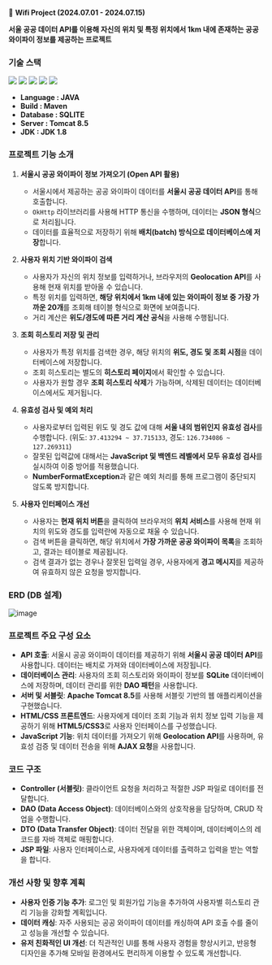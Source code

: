 📒 **Wifi Project (2024.07.01 - 2024.07.15)**

**서울 공공 데이터 API를 이용해 자신의 위치 및 특정 위치에서 1km 내에 존재하는 공공 와이파이 정보를 제공하는 프로젝트**



### **기술 스택**
<p align="left" display="inline-block">
	<img src="https://img.shields.io/badge/Java-007396?style=flat&logo=Conda-Forge&logoColor=white" /> 
	<img src="https://img.shields.io/badge/HTML5-E34F26?style=flat&logo=HTML5&logoColor=white" />
	<img src="https://img.shields.io/badge/CSS3-1572B6?style=flat&logo=CSS3&logoColor=white" />
    <img src="https://img.shields.io/badge/sqlite-003B57?style=flat&logo=sqlite&logoColor=white" />
    <img src="https://img.shields.io/badge/apachetomcat-F8DC75?style=flat&logo=apachetomcat&logoColor=white" />
</p>

- **Language : JAVA**  
- **Build : Maven**  
- **Database : SQLITE**  
- **Server : Tomcat 8.5**  
- **JDK : JDK 1.8**  



### **프로젝트 기능 소개**

1. **서울시 공공 와이파이 정보 가져오기 (Open API 활용)**
   - 서울시에서 제공하는 공공 와이파이 데이터를 **서울시 공공 데이터 API**를 통해 호출합니다.
   - `OkHttp` 라이브러리를 사용해 HTTP 통신을 수행하며, 데이터는 **JSON 형식**으로 처리됩니다.
   - 데이터를 효율적으로 저장하기 위해 **배치(batch) 방식으로 데이터베이스에 저장**합니다.

2. **사용자 위치 기반 와이파이 검색**
   - 사용자가 자신의 위치 정보를 입력하거나, 브라우저의 **Geolocation API**를 사용해 현재 위치를 받아올 수 있습니다.
   - 특정 위치를 입력하면, **해당 위치에서 1km 내에 있는 와이파이 정보 중 가장 가까운 20개**를 조회해 테이블 형식으로 화면에 보여줍니다.
   - 거리 계산은 **위도/경도에 따른 거리 계산 공식**을 사용해 수행됩니다.

3. **조회 히스토리 저장 및 관리**
   - 사용자가 특정 위치를 검색한 경우, 해당 위치의 **위도, 경도 및 조회 시점**을 데이터베이스에 저장합니다.
   - 조회 히스토리는 별도의 **히스토리 페이지**에서 확인할 수 있습니다.
   - 사용자가 원할 경우 **조회 히스토리 삭제**가 가능하며, 삭제된 데이터는 데이터베이스에서도 제거됩니다.

4. **유효성 검사 및 예외 처리**
   - 사용자로부터 입력된 위도 및 경도 값에 대해 **서울 내의 범위인지 유효성 검사**를 수행합니다. (위도: `37.413294 ~ 37.715133`, 경도: `126.734086 ~ 127.269311`)
   - 잘못된 입력값에 대해서는 **JavaScript 및 백엔드 레벨에서 모두 유효성 검사**를 실시하여 이중 방어를 적용했습니다.
   - **NumberFormatException**과 같은 예외 처리를 통해 프로그램이 중단되지 않도록 방지합니다.

5. **사용자 인터페이스 개선**
   - 사용자는 **현재 위치 버튼**을 클릭하여 브라우저의 **위치 서비스**를 사용해 현재 위치의 위도와 경도를 입력란에 자동으로 채울 수 있습니다.
   - 검색 버튼을 클릭하면, 해당 위치에서 **가장 가까운 공공 와이파이 목록**을 조회하고, 결과는 테이블로 제공됩니다.
   - 검색 결과가 없는 경우나 잘못된 입력일 경우, 사용자에게 **경고 메시지**를 제공하여 유효하지 않은 요청을 방지합니다.



### **ERD (DB 설계)**
![image](https://github.com/user-attachments/assets/d1d86248-7769-458f-a849-b705a4a9041f)



### **프로젝트 주요 구성 요소**

- **API 호출**: 서울시 공공 와이파이 데이터를 제공하기 위해 **서울시 공공 데이터 API**를 사용합니다. 데이터는 배치로 가져와 데이터베이스에 저장됩니다.
- **데이터베이스 관리**: 사용자의 조회 히스토리와 와이파이 정보를 **SQLite** 데이터베이스에 저장하며, 데이터 관리를 위한 **DAO 패턴**을 사용합니다.
- **서버 및 서블릿**: **Apache Tomcat 8.5**를 사용해 서블릿 기반의 웹 애플리케이션을 구현했습니다.
- **HTML/CSS 프론트엔드**: 사용자에게 데이터 조회 기능과 위치 정보 입력 기능을 제공하기 위해 **HTML5/CSS3**로 사용자 인터페이스를 구성했습니다.
- **JavaScript 기능**: 위치 데이터를 가져오기 위해 **Geolocation API**를 사용하며, 유효성 검증 및 데이터 전송을 위해 **AJAX 요청**을 사용합니다.



### **코드 구조**

- **Controller (서블릿)**: 클라이언트 요청을 처리하고 적절한 JSP 파일로 데이터를 전달합니다.
- **DAO (Data Access Object)**: 데이터베이스와의 상호작용을 담당하며, CRUD 작업을 수행합니다.
- **DTO (Data Transfer Object)**: 데이터 전달을 위한 객체이며, 데이터베이스의 레코드를 자바 객체로 매핑합니다.
- **JSP 파일**: 사용자 인터페이스로, 사용자에게 데이터를 출력하고 입력을 받는 역할을 합니다.



### **개선 사항 및 향후 계획**

- **사용자 인증 기능 추가**: 로그인 및 회원가입 기능을 추가하여 사용자별 히스토리 관리 기능을 강화할 계획입니다.
- **데이터 캐싱**: 자주 사용되는 공공 와이파이 데이터를 캐싱하여 API 호출 수를 줄이고 성능을 개선할 수 있습니다.
- **유저 친화적인 UI 개선**: 더 직관적인 UI를 통해 사용자 경험을 향상시키고, 반응형 디자인을 추가해 모바일 환경에서도 편리하게 이용할 수 있도록 개선합니다.
